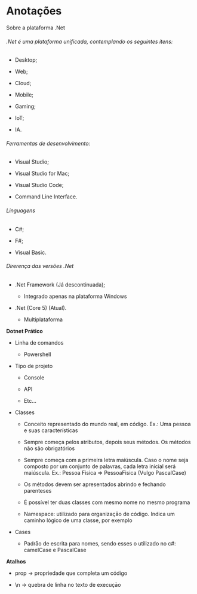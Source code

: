 # Anotações

Sobre a plataforma .Net

###### .Net é uma plataforma unificada, contemplando os seguintes itens:

- Desktop;

- Web;

- Cloud;

- Mobile;

- Gaming;

- IoT;

- IA.

###### Ferramentas de desenvolvimento:

- Visual Studio;

- Visual Studio for Mac;

- Visual Studio Code;

- Command Line Interface.

###### Linguagens

- C#;

- F#;

- Visual Basic.

###### Direrença das versões .Net

- .Net Framework (Já descontinuada);
  
  - Integrado apenas na plataforma Windows

- .Net (Core 5) (Atual).
  
  - Multiplataforma

**Dotnet Prático**

- Linha de comandos
  
  - Powershell

- Tipo de projeto
  
  - Console
  
  - API
  
  - Etc...

- Classes
  
  - Conceito representado do mundo real, em código. Ex.: Uma pessoa e suas características
  
  - Sempre começa pelos atributos, depois seus métodos. Os métodos não são obrigatórios
  
  - Sempre começa com a primeira letra maiúscula. Caso o nome seja composto por um conjunto de palavras, cada letra inicial será maiúscula. Ex.: Pessoa Fisica => PessoaFisica (Vulgo PascalCase)
  
  - Os métodos devem ser apresentados abrindo e fechando parenteses
  
  - É possível ter duas classes com mesmo nome no mesmo programa
  
  - Namespace: utilizado para organizaçāo de código. Indica um caminho lógico de uma classe, por exemplo

- Cases
  
  - Padrāo de escrita para nomes, sendo esses o utilizado no c#: camelCase e PascalCase

**Atalhos**

- prop -> propriedade que completa um código

- \n -> quebra de linha no texto de execuçāo
